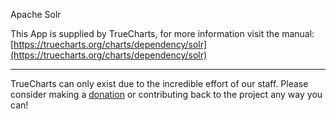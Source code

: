 Apache Solr

This App is supplied by TrueCharts, for more information visit the manual: [https://truecharts.org/charts/dependency/solr](https://truecharts.org/charts/dependency/solr)

---

TrueCharts can only exist due to the incredible effort of our staff.
Please consider making a [donation](https://truecharts.org/sponsor) or contributing back to the project any way you can!
